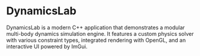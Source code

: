 # DynamicsLab

DynamicsLab is a modern C++ application that demonstrates a modular multi-body dynamics simulation engine. It features a custom physics solver with various constraint types, integrated rendering with OpenGL, and an interactive UI powered by ImGui.
